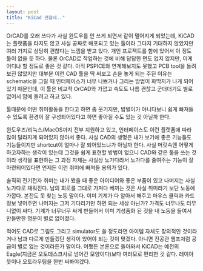 ```yaml
---
layout: post
title: "KiCad 괜찮네.."
---
```



OrCAD를 오래 쓰다가 사실 윈도우를 안 쓰게 되면서 같이 멀어지게 되었는데, KiCAD는 플랫폼을 타지도 않고 사실 공짜로 배포되고 있는 툴이라 그다지 기대하지 않았지만 여러 가지로 상당히 괜찮다는 느낌을 받고 있다. 개인 프로젝트를 함에 있어서 이 정도 툴이 없을 듯 하다. 물론 OrCAD로 작업하는 것에 비해 답답한 면도 없지 않지만, 이게 어디냐 할 정도로 좋은 것 같다. 아직 PSPICE와 연계해보지도 못했고 PCB tool을 돌려보진 않았지만 대부분 이런 CAD 툴을 딱 써보고 손을 놓게 되는 주된 이유는 schematic을 그릴 때 인터페이스가 너무 나쁘거나 그리는 방법이 화딱지가 나게 되어있기 때문인데, 이 툴은 비교적 OrCAD와 가깝고 속도도 나름 괜찮고 군더더기도 별로 없어서 맘에 들려고 하고 있다.




툴때문에 어떤 취미활동을 한다고 하면 좀 웃기지만, 밥벌이가 아니다보니 쉽게 빠져들 수 있도록 환경이 잘 구성되어있다고 하면 좋아질 수도 있는 것 아닐까 한다.




윈도우즈/리눅스/MacOS까지 전부 지원하고 있고, 인터페이스도 이런 플랫폼에 따라 많이 달라지게 되어있지 않아서 좋다. 사실 CAD의 생명은 내가 보기에 좋은 기능들도 기능들이지만 shortcut이 얼마나 잘 되어있느냐가 아닐까 한다. 사실 머릿속엔 어떻게 하고자하는 생각이 있는데 그것을 쉽게 표현할 방법이 없으니 CAD와 같은 툴을 쓰는 것이라 생각을 표현하는 그 과정 자체는 사실상 노가다라서 노가다를 줄여주는 기능이 잘 마련되어있다면 언제든 이런 취미에 빠져들 용의가 있다.




솔직히 전기전자 취미는 내가 봤을 때 좋은 아이디어와 좋은 부품이 있고 나머지는 사실 노가다로 채워진다. 남의 회로를 그대로 가져다 베끼는 것은 사실 취미라기 보단 노동에 가깝다. 본전도 못 찾는 노동 말이다. 이미 기계가 다 알아서 해주고 마우스 클릭과 카드 정보 넣어주면 나머지는 그저 기다리기만 하면 되는 세상 아닌가? 가격도 너무나도 터무니없이 싸다. 기계가 너무너무 싸게 만들어서 이미 기성품화 된 것을 내 노동을 들여서 만들만한 명분이 별로 없어졌다.




적어도 CAD로 그림도 그리고 simulator도 쓸 정도라면 아이템 자체도 창의적인 것이라거나 남과 다르게 만들겠단 생각이 있어야 되는 것이 맞겠다. 아니면 진공관 앰프처럼 공급이 별로 없는 것이라든가 말이다. 어쨌든 본론으로 돌아와서 KiCAD는 예전의 Eagle(지금은 오토데스크사로 넘어간 모양이다)보다 여러모로 편리한 것 같다. 레이아웃이나 오토라우팅을 한번 써봐야겠다. 


